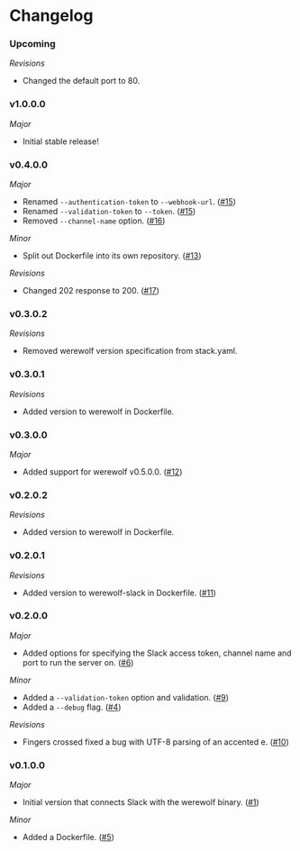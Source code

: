 # Changelog

### Upcoming

*Revisions*

* Changed the default port to 80.

### v1.0.0.0

*Major*

* Initial stable release!

### v0.4.0.0

*Major*

* Renamed `--authentication-token` to `--webhook-url`. ([#15](https://github.com/hjwylde/werewolf/issues/15))
* Renamed `--validation-token` to `--token`. ([#15](https://github.com/hjwylde/werewolf/issues/15))
* Removed `--channel-name` option. ([#16](https://github.com/hjwylde/werewolf/issues/16))

*Minor*

* Split out Dockerfile into its own repository. ([#13](https://github.com/hjwylde/werewolf/issues/13))

*Revisions*

* Changed 202 response to 200. ([#17](https://github.com/hjwylde/werewolf/issues/17))

### v0.3.0.2

*Revisions*

* Removed werewolf version specification from stack.yaml.

### v0.3.0.1

*Revisions*

* Added version to werewolf in Dockerfile.

### v0.3.0.0

*Major*

* Added support for werewolf v0.5.0.0. ([#12](https://github.com/hjwylde/werewolf/issues/12))

### v0.2.0.2

*Revisions*

* Added version to werewolf in Dockerfile.

### v0.2.0.1

*Revisions*

* Added version to werewolf-slack in Dockerfile. ([#11](https://github.com/hjwylde/werewolf/issues/11))

### v0.2.0.0

*Major*

* Added options for specifying the Slack access token, channel name and port to run the server on. ([#6](https://github.com/hjwylde/werewolf/issues/6))

*Minor*

* Added a `--validation-token` option and validation. ([#9](https://github.com/hjwylde/werewolf/issues/9))
* Added a `--debug` flag. ([#4](https://github.com/hjwylde/werewolf/issues/4))

*Revisions*

* Fingers crossed fixed a bug with UTF-8 parsing of an accented e. ([#10](https://github.com/hjwylde/werewolf/issues/10))

### v0.1.0.0

*Major*

* Initial version that connects Slack with the werewolf binary. ([#1](https://github.com/hjwylde/werewolf/issues/1))

*Minor*

* Added a Dockerfile. ([#5](https://github.com/hjwylde/werewolf/issues/5))
